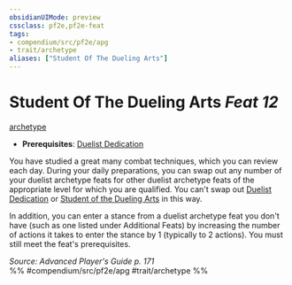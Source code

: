 ```yaml
---
obsidianUIMode: preview
cssclass: pf2e,pf2e-feat
tags:
- compendium/src/pf2e/apg
- trait/archetype
aliases: ["Student Of The Dueling Arts"]
---
```

# Student Of The Dueling Arts  *Feat 12*  
[archetype](archetype.md "Archetype Feat Trait")  

- **Prerequisites**: [Duelist Dedication](duelist-dedication-apg.md)

You have studied a great many combat techniques, which you can review each day. During your daily preparations, you can swap out any number of your duelist archetype feats for other duelist archetype feats of the appropriate level for which you are qualified. You can't swap out [Duelist Dedication](duelist-dedication-apg.md) or [Student of the Dueling Arts](student-of-the-dueling-arts-apg.md) in this way.

In addition, you can enter a stance from a duelist archetype feat you don't have (such as one listed under Additional Feats) by increasing the number of actions it takes to enter the stance by 1 (typically to 2 actions). You must still meet the feat's prerequisites.

*Source: Advanced Player's Guide p. 171*  
%% #compendium/src/pf2e/apg #trait/archetype %%